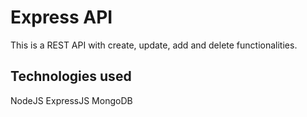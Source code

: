 # Express API

This is a REST API with create, update, add and delete functionalities.

## Technologies used

NodeJS
ExpressJS
MongoDB